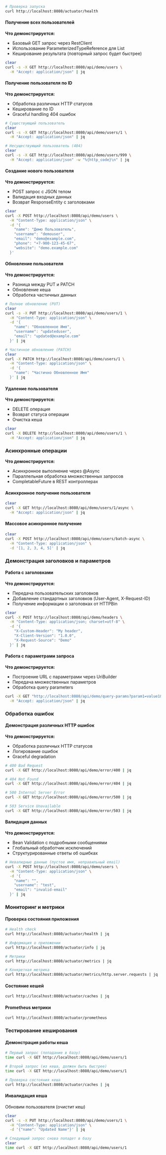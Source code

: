 
```bash
# Проверка запуска
curl http://localhost:8080/actuator/health
```

#### Получение всех пользователей
**Что демонстрируется:**
- Базовый GET запрос через RestClient
- Использование ParameterizedTypeReference для List<User>
- Кеширование результата (повторный запрос будет быстрее)
```bash
clear 
curl -s -X GET http://localhost:8080/api/demo/users \
  -H "Accept: application/json" | jq
```

#### Получение пользователя по ID
**Что демонстрируется:**
- Обработка различных HTTP статусов
- Кеширование по ID
- Graceful handling 404 ошибок
```bash
# Существующий пользователь
clear
curl -s -X GET http://localhost:8080/api/demo/users/1 \
  -H "Accept: application/json" | jq
```
```bash
# Несуществующий пользователь (404)
clear
curl -s -X GET http://localhost:8080/api/demo/users/999 \
  -H "Accept: application/json" -w "%{http_code}\n" | jq
```

#### Создание нового пользователя
**Что демонстрируется:**
- POST запрос с JSON телом
- Валидация входных данных
- Возврат ResponseEntity с заголовками
```bash
clear
curl -X POST http://localhost:8080/api/demo/users \
  -H "Content-Type: application/json" \
  -d '{
    "name": "Демо Пользователь",
    "username": "demouser",
    "email": "demo@example.com",
    "phone": "+7-900-123-45-67",
    "website": "demo.example.com"
  }' 
```

#### Обновление пользователя
**Что демонстрируется:**
- Разница между PUT и PATCH
- Обновление кеша
- Обработка частичных данных
```bash
# Полное обновление (PUT)
clear
curl -s -X PUT http://localhost:8080/api/demo/users/1 \
  -H "Content-Type: application/json" \
  -d '{
    "name": "Обновленное Имя",
    "username": "updateduser",
    "email": "updated@example.com"
  }' | jq
```
```bash
# Частичное обновление (PATCH)
clear
curl -X PATCH http://localhost:8080/api/demo/users/1 \
  -H "Content-Type: application/json" \
  -d '{
    "name": "Частично Обновленное Имя"
  }' | jq
```

#### Удаление пользователя
**Что демонстрируется:**
- DELETE операция
- Возврат статуса операции
- Очистка кеша
```bash
clear
curl -X DELETE http://localhost:8080/api/demo/users/1 \
  -H "Accept: application/json" | jq
```

### Асинхронные операции
**Что демонстрируется:**
- Асинхронное выполнение через @Async
- Параллельная обработка множественных запросов
- CompletableFuture в REST контроллерах
#### Асинхронное получение пользователя
```bash
clear
curl -X GET http://localhost:8080/api/demo/users/1/async \
  -H "Accept: application/json" | jq
```

#### Массовое асинхронное получение
```bash
clear
curl -X POST http://localhost:8080/api/demo/users/batch-async \
  -H "Content-Type: application/json" \
  -d '[1, 2, 3, 4, 5]' | jq
```

### Демонстрация заголовков и параметров

#### Работа с заголовками
**Что демонстрируется:**
- Передача пользовательских заголовков
- Добавление стандартных заголовков (User-Agent, X-Request-ID)
- Получение информации о заголовках от HTTPBin
```bash
clear
curl -X POST http://localhost:8080/api/demo/headers \
  -H "Content-Type: application/json; charset=utf-8" \
  -d '{
    "X-Custom-Header": "My header",
    "X-Client-Version": "1.0.0",
    "X-Request-Source": "Demo"
  }' | jq
```

#### Работа с параметрами запроса
**Что демонстрируется:**
- Построение URL с параметрами через UriBuilder
- Передача множественных параметров
- Обработка query parameters
```bash
curl -X GET "http://localhost:8080/api/demo/query-params?param1=value1&param2=value2&search=demo&limit=10" \
  -H "Accept: application/json" | jq
```

### Обработка ошибок
#### Демонстрация различных HTTP ошибок
**Что демонстрируется:**
- Обработка различных HTTP статусов
- Логирование ошибок
- Graceful degradation
```bash
# 400 Bad Request
curl -X GET http://localhost:8080/api/demo/error/400 | jq

# 404 Not Found  
curl -X GET http://localhost:8080/api/demo/error/404 | jq

# 500 Internal Server Error
curl -X GET http://localhost:8080/api/demo/error/500 | jq

# 503 Service Unavailable
curl -X GET http://localhost:8080/api/demo/error/503 | jq
```

#### Валидация данных
**Что демонстрируется:**
- Bean Validation с подробными сообщениями
- Глобальный обработчик исключений
- Структурированные ответы об ошибках
```bash
# Невалидные данные (пустое имя, неправильный email)
curl -X POST http://localhost:8080/api/demo/users \
  -H "Content-Type: application/json" \
  -d '{
    "name": "",
    "username": "test",
    "email": "invalid-email"
  }' | jq
```



### Мониторинг и метрики

#### Проверка состояния приложения
```bash
# Health check
curl http://localhost:8080/actuator/health | jq
```
```bash
# Информация о приложении
curl http://localhost:8080/actuator/info | jq
```
```bash
# Метрики
curl http://localhost:8080/actuator/metrics | jq
```
```bash
# Конкретная метрика
curl http://localhost:8080/actuator/metrics/http.server.requests | jq
```

#### Состояние кешей
```bash
curl http://localhost:8080/actuator/caches | jq
```

#### Prometheus метрики
```bash
curl http://localhost:8080/actuator/prometheus
```

### Тестирование кеширования

#### Демонстрация работы кеша
```bash
# Первый запрос (попадание в базу)
time curl -X GET http://localhost:8080/api/demo/users/1

# Второй запрос (из кеша, должен быть быстрее)
time curl -X GET http://localhost:8080/api/demo/users/1

# Проверка состояния кеша
curl http://localhost:8080/actuator/caches | jq
```

#### Инвалидация кеша
Обновим пользователя (очистит кеш)
```bash
clear
curl -s -X PUT http://localhost:8080/api/demo/users/1 \
  -H "Content-Type: application/json" \
  -d '{"name": "Updated Name"}' | jq
```
```bash
# Следующий запрос снова попадет в базу
clear
time curl -X GET http://localhost:8080/api/demo/users/1 
```